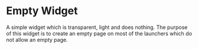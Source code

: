 # Empty Widget

A simple widget which is transparent, light and does nothing. The purpose of this widget is to create an empty page on most of the launchers which do not allow an empty page.
